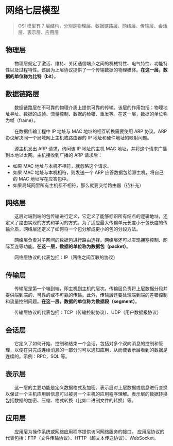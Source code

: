 # 网络七层模型

> OSI 模型有 7 层结构，分别是物理层、数据链路层、网络层、传输层、会话层、表示层、应用层

## 物理层
　　物理层规定了激活、维持、关闭通信端点之间的机械特性、电气特性、功能特性以及过程特性。该层为上层协议提供了一个传输数据的物理媒体。**在这一层，数据的单位称为比特（bit）**。
  
## 数据链路层
　　数据链路层在不可靠的物理介质上提供可靠的传输。该层的作用包括：物理地址寻址、数据的成帧、流量控制、数据的检错、重发等。在这一层，数据的单位称为帧（frame）。
  
　　在数据传输工程中 IP 地址与 MAC 地址的相互转换需要使用 ARP 协议。ARP 协议解决同一个局域网上主机或路由器的 IP 地址和硬件地址的映射问题。
  
　　源主机发出 ARP 请求，询问该 IP 地址的主机 MAC 地址，并将这个请求广播到本地以太网。主机接收到广播的 ARP 请求后：
  * 如果 MAC 地址与本机不相符，就忽略这个请求。
  * 如果 MAC 地址与本机相符，则发送一个 ARP 应答数据包给源主机，将自己的 MAC 地址写在应答包中。
  * 如果局域网里所有主机都不相符，那么就要交给路由器（待补充）

## 网络层
　　这层对端到端的包传输进行定义，它定义了能够标识所有结点的逻辑地址，还定义了路由实现的方式和学习的方式。为了适应最大传输单元长度小于包长度的传输介质，网络层还定义了如何将一个包分解成更小的包的分段方法。
  
　　网络层负责对子网间的数据包进行路由选择。网络层还可以实现拥塞控制、网际互连等功能。**在这一层，数据的单位称为数据包（packet）**。 

　　网络层协议的代表包括：IP（网络之间互联的协议）
  
## 传输层
　　传输层是第一个端到端，即主机到主机的层次。传输层负责将上层数据分段并提供端到端的、可靠的或不可靠的传输。此外，传输层还要处理端到端的差错控制和流量控制问题。**在这一层，数据的单位称为数据段（segment）**。 

　　传输层协议的代表包括：TCP（传输控制协议）、UDP（用户数据报协议）
  
## 会话层
　　它定义了如何开始、控制和结束一个会话，包括对多个双向消息的控制和管理，以便在只完成连续消息的一部分时可以通知应用，从而使表示层看到的数据是连续的。示例：RPC，SQL 等。

## 表示层
　　这一层的主要功能是定义数据格式及加密。表示层对上层数据或信息进行变换以保证一个主机应用层信息可以被另一个主机的应用程序理解。表示层的数据转换包括数据的加密、压缩、格式转换（比如二进制文件的转换）等。
  
## 应用层
　　应用层为操作系统或网络应用程序提供访问网络服务的接口。 应用层协议的代表包括：FTP（文件传输协议）、HTTP（超文本传送协议）、WebSocket。
